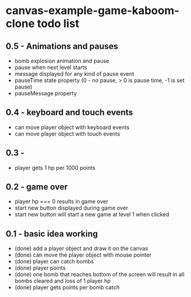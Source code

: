 # canvas-example-game-kaboom-clone todo list

## 0.5 - Animations and pauses
* bomb explosion animation and pause
* pause when next level starts
* message displayed for any kind of pause event
* pauseTime state property (0 - no pause, > 0 is pause time, -1 is set pause)
* pauseMessage property

## 0.4 - keyboard and touch events
* can move player object with keyboard events
* can move player object with touch events

## 0.3 -
* player gets 1 hp per 1000 points

## 0.2 - game over
* player hp === 0 results in game over
* start new button displayed during game over
* start new button will start a new game at level 1 when clicked

## 0.1 - basic idea working
* (done) add a player object and draw it on the canvas
* (done) can move the player object with mouse pointer
* (done) player can catch bombs
* (done) player points
* (done) one bomb that reaches bottom of the screen will result in all bombs cleared and loss of 1 player hp
* (done) player gets points per bomb catch
